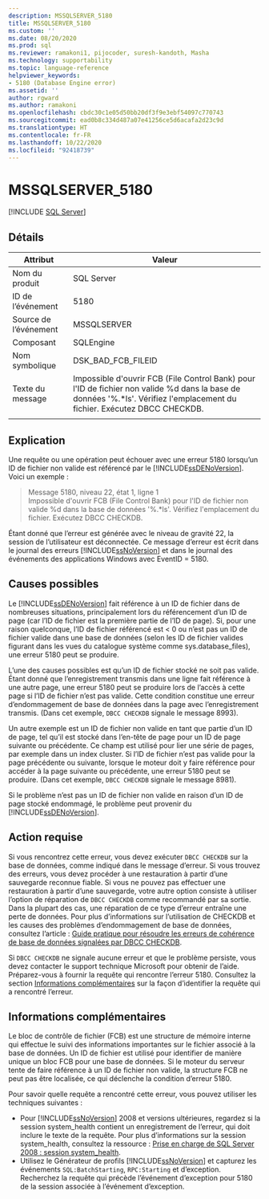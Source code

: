 ```yaml
---
description: MSSQLSERVER_5180
title: MSSQLSERVER_5180
ms.custom: ''
ms.date: 08/20/2020
ms.prod: sql
ms.reviewer: ramakoni1, pijocoder, suresh-kandoth, Masha
ms.technology: supportability
ms.topic: language-reference
helpviewer_keywords:
- 5180 (Database Engine error)
ms.assetid: ''
author: rgward
ms.author: ramakoni
ms.openlocfilehash: cbdc30c1e05d50bb20df3f9e3ebf54097c770743
ms.sourcegitcommit: ead0b8c334d487a07e41256ce5d6acafa2d23c9d
ms.translationtype: HT
ms.contentlocale: fr-FR
ms.lasthandoff: 10/22/2020
ms.locfileid: "92418739"
---
```

# <a name="mssqlserver_5180"></a>MSSQLSERVER_5180
 [!INCLUDE [SQL Server](../../includes/applies-to-version/sqlserver.md)]

## <a name="details"></a>Détails

|Attribut|Valeur|
|---|---|
|Nom du produit|SQL Server|
|ID de l’événement|5180|
|Source de l’événement|MSSQLSERVER|
|Composant|SQLEngine|
|Nom symbolique|DSK_BAD_FCB_FILEID|
|Texte du message|Impossible d'ouvrir FCB (File Control Bank) pour l'ID de fichier non valide %d dans la base de données '%.*ls'. Vérifiez l'emplacement du fichier. Exécutez DBCC CHECKDB.|
||

## <a name="explanation"></a>Explication

Une requête ou une opération peut échouer avec une erreur 5180 lorsqu’un ID de fichier non valide est référencé par le [!INCLUDE[ssDENoVersion](../../includes/ssdenoversion_md.md)]. Voici un exemple :

> Message 5180, niveau 22, état 1, ligne 1  
Impossible d'ouvrir FCB (File Control Bank) pour l'ID de fichier non valide %d dans la base de données '%.*ls'. Vérifiez l'emplacement du fichier. Exécutez DBCC CHECKDB.

Étant donné que l’erreur est générée avec le niveau de gravité 22, la session de l’utilisateur est déconnectée. Ce message d’erreur est écrit dans le journal des erreurs [!INCLUDE[ssNoVersion](../../includes/ssnoversion-md.md)] et dans le journal des événements des applications Windows avec EventID = 5180.

## <a name="possible-causes"></a>Causes possibles

Le [!INCLUDE[ssDENoVersion](../../includes/ssdenoversion-md.md)] fait référence à un ID de fichier dans de nombreuses situations, principalement lors du référencement d’un ID de page (car l’ID de fichier est la première partie de l’ID de page). Si, pour une raison quelconque, l’ID de fichier référencé est < 0 ou n’est pas un ID de fichier valide dans une base de données (selon les ID de fichier valides figurant dans les vues du catalogue système comme sys.database_files), une erreur 5180 peut se produire.

L’une des causes possibles est qu’un ID de fichier stocké ne soit pas valide. Étant donné que l’enregistrement transmis dans une ligne fait référence à une autre page, une erreur 5180 peut se produire lors de l’accès à cette page si l’ID de fichier n’est pas valide. Cette condition constitue une erreur d’endommagement de base de données dans la page avec l’enregistrement transmis. (Dans cet exemple, `DBCC CHECKDB` signale le message 8993).

Un autre exemple est un ID de fichier non valide en tant que partie d’un ID de page, tel qu’il est stocké dans l’en-tête de page pour un ID de page suivante ou précédente. Ce champ est utilisé pour lier une série de pages, par exemple dans un index cluster. Si l’ID de fichier n’est pas valide pour la page précédente ou suivante, lorsque le moteur doit y faire référence pour accéder à la page suivante ou précédente, une erreur 5180 peut se produire. (Dans cet exemple, `DBCC CHECKDB` signale le message 8981).

Si le problème n’est pas un ID de fichier non valide en raison d’un ID de page stocké endommagé, le problème peut provenir du [!INCLUDE[ssDENoVersion](../../includes/ssdenoversion-md.md)].

## <a name="user-action"></a>Action requise

Si vous rencontrez cette erreur, vous devez exécuter `DBCC CHECKDB` sur la base de données, comme indiqué dans le message d’erreur. Si vous trouvez des erreurs, vous devez procéder à une restauration à partir d’une sauvegarde reconnue fiable. Si vous ne pouvez pas effectuer une restauration à partir d’une sauvegarde, votre autre option consiste à utiliser l’option de réparation de `DBCC CHECKDB` comme recommandé par sa sortie. Dans la plupart des cas, une réparation de ce type d’erreur entraîne une perte de données. Pour plus d’informations sur l’utilisation de CHECKDB et les causes des problèmes d’endommagement de base de données, consultez l’article : [Guide pratique pour résoudre les erreurs de cohérence de base de données signalées par DBCC CHECKDB](https://support.microsoft.com/kb/2015748).

Si `DBCC CHECKDB` ne signale aucune erreur et que le problème persiste, vous devez contacter le support technique Microsoft pour obtenir de l’aide. Préparez-vous à fournir la requête qui rencontre l’erreur 5180. Consultez la section [Informations complémentaires](#more-information) sur la façon d’identifier la requête qui a rencontré l’erreur.

## <a name="more-information"></a>Informations complémentaires

Le bloc de contrôle de fichier (FCB) est une structure de mémoire interne qui effectue le suivi des informations importantes sur le fichier associé à la base de données. Un ID de fichier est utilisé pour identifier de manière unique un bloc FCB pour une base de données. Si le moteur du serveur tente de faire référence à un ID de fichier non valide, la structure FCB ne peut pas être localisée, ce qui déclenche la condition d’erreur 5180.

Pour savoir quelle requête a rencontré cette erreur, vous pouvez utiliser les techniques suivantes :

- Pour [!INCLUDE[ssNoVersion](../../includes/ssnoversion-md.md)] 2008 et versions ultérieures, regardez si la session system_health contient un enregistrement de l’erreur, qui doit inclure le texte de la requête. Pour plus d’informations sur la session system_health, consultez la ressource : [Prise en charge de SQL Server 2008 : session system_health](https://techcommunity.microsoft.com/t5/sql-server-support/supporting-sql-server-2008-the-system-health-session/ba-p/315509).
- Utilisez le Générateur de profils [!INCLUDE[ssNoVersion](../../includes/ssnoversion-md.md)] et capturez les événements `SQL:BatchStarting`, `RPC:Starting` et d’exception. Recherchez la requête qui précède l’événement d’exception pour 5180 de la session associée à l’événement d’exception.
